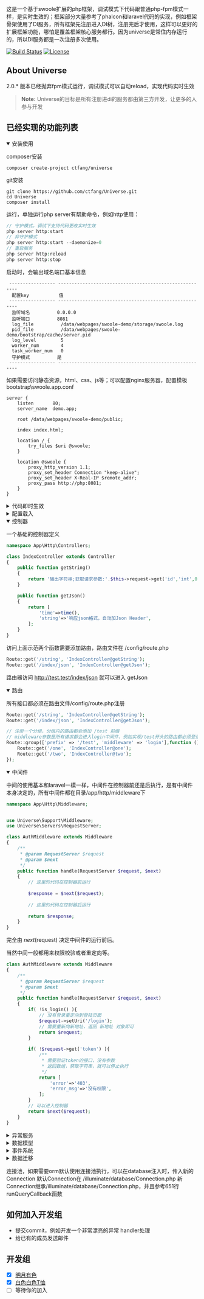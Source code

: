 这是一个基于swoole扩展的php框架，调试模式下代码跟普通php-fpm模式一样，是实时生效的；框架部分大量参考了phalcon和laravel代码的实现，例如框架骨架使用了DI服务，所有框架先注册进入DI树，注册完后才使用，这样可以更好的扩展框架功能，哪怕是覆盖框架核心服务都行。因为universe是常住内存运行的，所以DI服务都是一次注册多次使用。

<p align="">
<a href="https://packagist.org/packages/ctfang/Universe"><img src="https://travis-ci.org/laravel/framework.svg" alt="Build Status"></a>
<a href="https://packagist.org/packages/ctfang/Universe"><img src="https://poser.pugx.org/laravel/framework/license.svg" alt="License"></a>
</p>

## About Universe

2.0.* 版本已经抛弃fpm模式运行，调试模式可以自动reload，实现代码实时生效

> **Note:** Universe的目标是所有注册进di的服务都由第三方开发，让更多的人参与开发


## 已经实现的功能列表

<details open="open">
    <summary>安装使用</summary>
    
composer安装
~~~~
composer create-project ctfang/universe
~~~~
git安装
~~~~
git clone https://github.com/ctfang/Universe.git
cd Universe
composer install
~~~~
运行，单独运行php server有帮助命令，例如http使用：
~~~~php
// 守护模式，调试下支持代码更改实时生效
php server http:start
// 非守护模式
php server http:start --daemonize=0
// 重启服务
php server http:reload
php server http:stop
~~~~
启动时，会输出域名端口基本信息
~~~~
 ----------------- -------------------------------------------------------
  配置key           值
 ----------------- -------------------------------------------------------
  监听域名          0.0.0.0
  监听端口          8081
  log_file          /data/webpages/swoole-demo/storage/swoole.log
  pid_file          /data/webpages/swoole-demo/bootstrap/cache/server.pid
  log_level         5
  worker_num        4
  task_worker_num   0
  守护模式          是
 ----------------- -------------------------------------------------------

~~~~

如果需要访问静态资源，html、css、js等；可以配置nginx服务器，配置模板
bootstrap\swoole.app.conf
~~~~
server {
    listen       80;
    server_name  demo.app;

    root /data/webpages/swoole-demo/public;

    index index.html;

    location / {
        try_files $uri @swoole;
    }

    location @swoole {
        proxy_http_version 1.1;
        proxy_set_header Connection "keep-alive";
        proxy_set_header X-Real-IP $remote_addr;
        proxy_pass http://php:8081;
    }
}
~~~~

    
</details>

<details>
    <summary>代码即时生效</summary>
    
借助中间件，在所有业务处理完后，向server发起reload，新的请求就运行新的代码。
注入di的服务不会立即更新
    
</details>

<details>
    <summary>配置载入</summary>
    
所有的配置都在config目录下，默认加载配置文件
~~~~
universe/config/app.php
~~~~
    
</details>

<details open="open">
    <summary>控制器</summary>

一个基础的控制器定义
    
~~~~php
namespace App\Http\Controllers;

class IndexController extends Controller
{
    public function getString()
    {
        return '输出字符串;获取请求参数:'.$this->request->get('id','int',0);
    }

    public function getJson()
    {
        return [
            'time'=>time(),
            'string'=>'响应json格式，自动加Json Header',
        ];
    }
}
~~~~

访问上面示范两个函数需要添加路由，路由文件在 /config/route.php
    
~~~~php
Route::get('/string', 'IndexController@getString');
Route::get('/index/json', 'IndexController@getJson');
~~~~

路由器访问   http://test.test/index/json  就可以进入  getJson

</details>

<details open="open">
    <summary>路由</summary>
    
所有接口都必须在路由文件/config/route.php注册
~~~~php
Route::get('/string', 'IndexController@getString');
Route::get('/index/json', 'IndexController@getJson');

// 注册一个分组，分组内的路由都会添加 /test 前缀
// middleware参数是所有请求都会进入login中间件，例如实现/test开头的路由都必须登录后才能访问
Route::group(['prefix' => '/test', 'middleware' => 'login'],function () {
    Route::get('/one', 'IndexController@one');
    Route::get('/two', 'IndexController@two');
});
~~~~

</details>

<details open="open">
    <summary>中间件</summary>
    
中间的使用基本和laravel一模一样，中间件在控制器前还是后执行，是有中间件本身决定的，所有中间件都在目录/app/http/middleware下

~~~~php
namespace App\Http\Middleware;


use Universe\Support\Middleware;
use Universe\Servers\RequestServer;

class AuthMiddleware extends Middleware
{
    /**
     * @param RequestServer $request
     * @param $next
     */
    public function handle(RequestServer $request, $next)
    {
        // 这里的代码在控制器前运行
        
        $response = $next($request);
        
        // 这里的代码在控制器后运行
        
        return $response;
    }
}
~~~~
完全由 $next($request) 决定中间件的运行前后。

当然中间一般都用来权限校验或者重定向等。
~~~~php
class AuthMiddleware extends Middleware
{
    /**
     * @param RequestServer $request
     * @param $next
     */
    public function handle(RequestServer $request, $next)
    {
        if( !is_login() ){
            // 没有登录重定向到登陆页面
            $request->setUri('/login');
            // 需要重新向新地址，返回 新地址 对象即可
            return $request;
        }
        
        if( !$request->get('token') ){
            /**
             * 需要验证token的接口，没有参数
             * 返回数组，获取字符串，就可以停止执行
             */
            return [
                'error'=>'403',
                'error_msg'=>'没有权限',
            ];
        }
        // 可以进入控制器
        return $next($request);
    }
}
~~~~

    
</details>

<details>
    <summary>异常服务</summary>
    
/app/Exceptions/Kernel.php 注册异常需要经过的handler
~~~~php
class Kernel extends ExceptionKernel
{
    /**
     * 注册异常处理
     *
     * @return mixed
     * @author 明月有色 <2206582181@qq.com>
     */
    public function register()
    {
        if( is_debug() ){
            // 如果调试，把错误展示出来
            $this->server->pushHandler(new PrettyPageHandler());
        }
        // 所有错误日记记录
        $this->server->pushHandler(new LoggerHandler());
        // 404 优先处理
        $this->server->pushHandler(new NotFoundHandler());
    }
}
~~~~
上面注册了3个handler

- 把所有错误写入日记
- 把错误显示出来
- 404展示一个简单页面
    
</details>

<details>
    <summary>数据模型</summary>
    
~~~~php
dump(DB::table('test')->find(1));
User::find(1);l
~~~~
使用上完全跟laravel一样，因为集成的是相同的composer包，如果需要用其他的orm，重新注册DI即可
    
</details>


<details>
    <summary>事件系统</summary>

~~~~php
App::get('events')
~~~~
</details>

<details>
    <summary>数据迁移</summary>

输入命令查看帮助,集成phinx
~~~~php
php moon
~~~~
</details>


连接池，如果需要orm默认使用连接池执行，可以在database注入时，传入新的Connection
默认Connection在 /illuminate/database/Connection.php
新Connection继承/illuminate/database/Connection.php，并且参考651行runQueryCallback函数

## 如何加入开发组

- 提交commit，例如开发一个非常漂亮的异常 handler处理
- 给已有的成员发送邮件 

## 开发组

- [x] [明月有色](https://blog.ctfang.com) 
- [x] [白色白色T恤](https://github.com/caojiabin2012) 
- [ ] 等待你的加入
